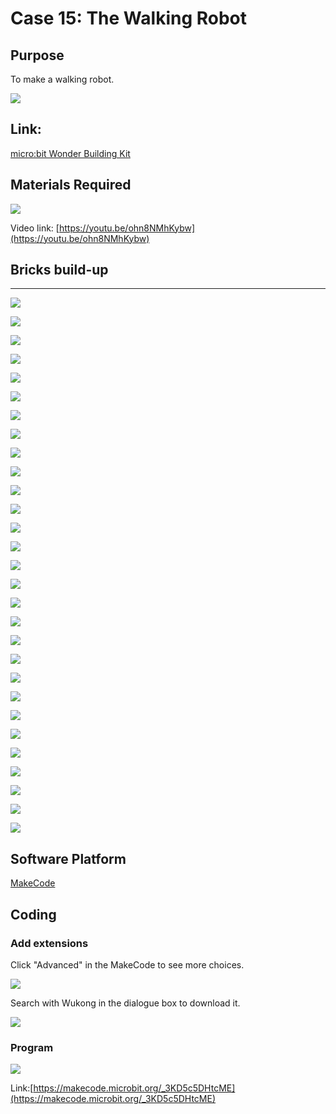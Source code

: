 # Case 15: The Walking Robot 
## Purpose
To make a walking robot.
 
![](./images/case-15-01.png)

## Link: 

[micro:bit Wonder Building Kit](https://www.elecfreaks.com/micro-bit-wonder-building-kit-without-micro-bit-board.html)

## Materials Required

![](./images/case-15-02.png)

Video link:
[https://youtu.be/ohn8NMhKybw](https://youtu.be/ohn8NMhKybw)

## Bricks build-up
---


![](./images/step-case-15-01.png)

![](./images/step-case-15-02.png)

![](./images/step-case-15-03.png)

![](./images/step-case-15-04.png)

![](./images/step-case-15-05.png)

![](./images/step-case-15-06.png)

![](./images/step-case-15-07.png)

![](./images/step-case-15-08.png)

![](./images/step-case-15-09.png)

![](./images/step-case-15-10.png)

![](./images/step-case-15-11.png)

![](./images/step-case-15-12.png)

![](./images/step-case-15-13.png)

![](./images/step-case-15-14.png)

![](./images/step-case-15-15.png)

![](./images/step-case-15-16.png)

![](./images/step-case-15-17.png)

![](./images/step-case-15-18.png)

![](./images/step-case-15-19.png)

![](./images/step-case-15-20.png)

![](./images/step-case-15-21.png)

![](./images/step-case-15-22.png)

![](./images/step-case-15-23.png)

![](./images/step-case-15-24.png)

![](./images/step-case-15-25.png)

![](./images/step-case-15-26.png)

![](./images/step-case-15-27.png)

![](./images/step-case-15-28.png)

![](./images/step-case-15-29.png)


## Software Platform

[MakeCode](https://makecode.microbit.org/)

## Coding
### Add extensions
Click "Advanced" in the MakeCode to see more choices.
 
![](./images/case-01-03.png)

Search with Wukong in the dialogue box to download it. 

![](./images/case-01-04.png)





### Program
 
![](./images/case-06-05.png)

Link:[https://makecode.microbit.org/_3KD5c5DHtcME](https://makecode.microbit.org/_3KD5c5DHtcME)



